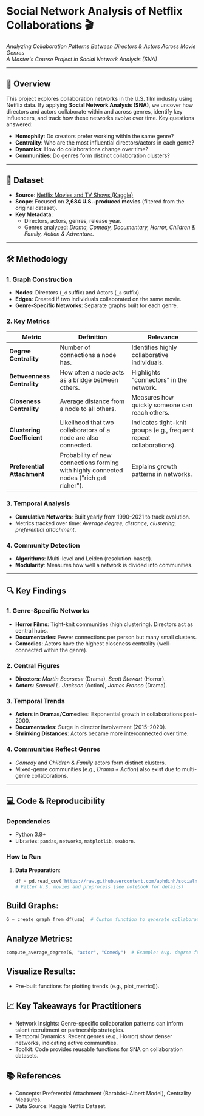 # Social Network Analysis of Netflix Collaborations 🎬

*Analyzing Collaboration Patterns Between Directors & Actors Across Movie Genres*  
*A Master's Course Project in Social Network Analysis (SNA)*  

---

## 📌 Overview  
This project explores collaboration networks in the U.S. film industry using Netflix data. By applying **Social Network Analysis (SNA)**, we uncover how directors and actors collaborate within and across genres, identify key influencers, and track how these networks evolve over time. Key questions answered:  
- **Homophily**: Do creators prefer working within the same genre?  
- **Centrality**: Who are the most influential directors/actors in each genre?  
- **Dynamics**: How do collaborations change over time?  
- **Communities**: Do genres form distinct collaboration clusters?  

---

## 📂 Dataset  
- **Source**: [Netflix Movies and TV Shows (Kaggle)](https://www.kaggle.com/datasets/shivamb/netflix-shows)  
- **Scope**: Focused on **2,684 U.S.-produced movies** (filtered from the original dataset).  
- **Key Metadata**:  
  - Directors, actors, genres, release year.  
  - Genres analyzed: *Drama, Comedy, Documentary, Horror, Children & Family, Action & Adventure*.  

---

## 🛠️ Methodology  

### 1. **Graph Construction**  
- **Nodes**: Directors (`_d` suffix) and Actors (`_a` suffix).  
- **Edges**: Created if two individuals collaborated on the same movie.  
- **Genre-Specific Networks**: Separate graphs built for each genre.  

### 2. **Key Metrics**  
| Metric | Definition | Relevance |  
|--------|------------|-----------|  
| **Degree Centrality** | Number of connections a node has. | Identifies highly collaborative individuals. |  
| **Betweenness Centrality** | How often a node acts as a bridge between others. | Highlights "connectors" in the network. |  
| **Closeness Centrality** | Average distance from a node to all others. | Measures how quickly someone can reach others. |  
| **Clustering Coefficient** | Likelihood that two collaborators of a node are also connected. | Indicates tight-knit groups (e.g., frequent repeat collaborations). |  
| **Preferential Attachment** | Probability of new connections forming with highly connected nodes ("rich get richer"). | Explains growth patterns in networks. |  

### 3. **Temporal Analysis**  
- **Cumulative Networks**: Built yearly from 1990–2021 to track evolution.  
- Metrics tracked over time: *Average degree, distance, clustering, preferential attachment*.  

### 4. **Community Detection**  
- **Algorithms**: Multi-level and Leiden (resolution-based).  
- **Modularity**: Measures how well a network is divided into communities.  

---

## 🔍 Key Findings  

### 1. **Genre-Specific Networks**  
- **Horror Films**: Tight-knit communities (high clustering). Directors act as central hubs.  
- **Documentaries**: Fewer connections per person but many small clusters.  
- **Comedies**: Actors have the highest closeness centrality (well-connected within the genre).  

### 2. **Central Figures**  
- **Directors**: *Martin Scorsese* (Drama), *Scott Stewart* (Horror).  
- **Actors**: *Samuel L. Jackson* (Action), *James Franco* (Drama).  

### 3. **Temporal Trends**  
- **Actors in Dramas/Comedies**: Exponential growth in collaborations post-2000.  
- **Documentaries**: Surge in director involvement (2015–2020).  
- **Shrinking Distances**: Actors became more interconnected over time.  

### 4. **Communities Reflect Genres**  
- *Comedy* and *Children & Family* actors form distinct clusters.  
- Mixed-genre communities (e.g., *Drama + Action*) also exist due to multi-genre collaborations.  

---

## 💻 Code & Reproducibility  

### Dependencies  
- Python 3.8+  
- Libraries: `pandas`, `networkx`, `matplotlib`, `seaborn`.  

### How to Run  
1. **Data Preparation**:  
   ```python  
   df = pd.read_csv('https://raw.githubusercontent.com/aphdinh/socialnetwork/main/netflix_titles.csv')  
   # Filter U.S. movies and preprocess (see notebook for details)  

## Build Graphs:
```python  
G = create_graph_from_df(usa)  # Custom function to generate collaboration networks  
```

## Analyze Metrics:
```python  
compute_average_degree(G, "actor", "Comedy")  # Example: Avg. degree for Comedy actors  
```
## Visualize Results:

- Pre-built functions for plotting trends (e.g., plot_metric()).

## 📈 Key Takeaways for Practitioners
- Network Insights: Genre-specific collaboration patterns can inform talent recruitment or partnership strategies.
- Temporal Dynamics: Recent genres (e.g., Horror) show denser networks, indicating active communities.
- Toolkit: Code provides reusable functions for SNA on collaboration datasets.

## 📚 References
- Concepts: Preferential Attachment (Barabási–Albert Model), Centrality Measures.
- Data Source: Kaggle Netflix Dataset.
